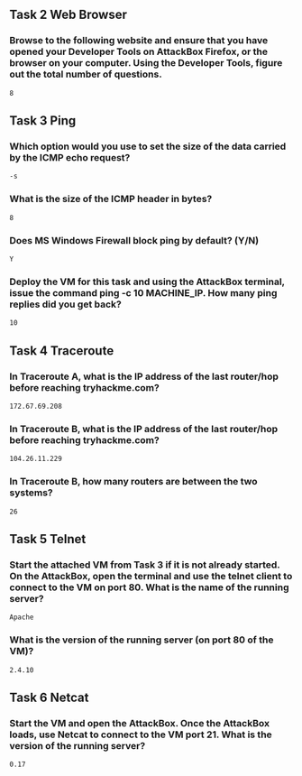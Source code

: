 ## Task 2  Web Browser

### Browse to the following website and ensure that you have opened your Developer Tools on AttackBox Firefox, or the browser on your computer. Using the Developer Tools, figure out the total number of questions.
    8

## Task 3  Ping

### Which option would you use to set the size of the data carried by the ICMP echo request?
    -s

### What is the size of the ICMP header in bytes?
    8

### Does MS Windows Firewall block ping by default? (Y/N)
    Y

### Deploy the VM for this task and using the AttackBox terminal, issue the command ping -c 10 MACHINE_IP. How many ping replies did you get back?
    10

## Task 4  Traceroute

### In Traceroute A, what is the IP address of the last router/hop before reaching tryhackme.com?
    172.67.69.208

### In Traceroute B, what is the IP address of the last router/hop before reaching tryhackme.com?
    104.26.11.229

### In Traceroute B, how many routers are between the two systems?
    26

## Task 5  Telnet

### Start the attached VM from Task 3 if it is not already started. On the AttackBox, open the terminal and use the telnet client to connect to the VM on port 80. What is the name of the running server?
    Apache

### What is the version of the running server (on port 80 of the VM)?
    2.4.10

## Task 6  Netcat

### Start the VM and open the AttackBox. Once the AttackBox loads, use Netcat to connect to the VM port 21. What is the version of the running server?
    0.17
